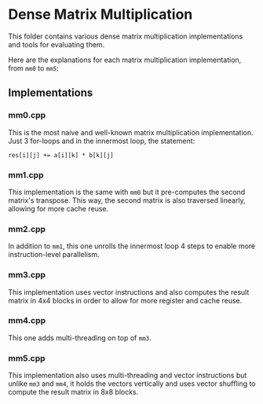 # Dense Matrix Multiplication

This folder contains various dense matrix multiplication implementations and tools for evaluating them.

Here are the explanations for each matrix multiplication implementation, from `mm0` to `mm5`:

## Implementations

### mm0.cpp
This is the most naive and well-known matrix multiplication implementation. 
Just 3 for-loops and in the innermost loop, the statement:
```
res[i][j] += a[i][k] * b[k][j]
```

### mm1.cpp
This implementation is the same with `mm0` but it pre-computes the second matrix's transpose. This way, the second matrix is also traversed linearly, allowing for more cache reuse.  

### mm2.cpp
In addition to `mm1`, this one unrolls the innermost loop 4 steps to enable more instruction-level parallelism. 

### mm3.cpp
This implementation uses vector instructions and also computes the result matrix in 4x4 blocks in order to allow for more register and cache reuse.

### mm4.cpp
This one adds multi-threading on top of `mm3`.

### mm5.cpp
This implementation also uses multi-threading and vector instructions but unlike `mm3` and `mm4`, it holds the vectors vertically and uses vector shuffling to compute the result matrix in 8x8 blocks.
